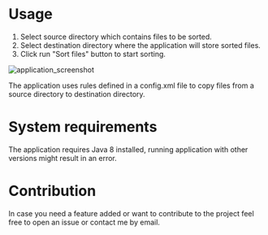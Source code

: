# Usage
1. Select source directory which contains files to be sorted.
2. Select destination directory where the application will store sorted files.
3. Click run "Sort files" button to start sorting.

![application_screenshot](https://raw.githubusercontent.com/nkg5/FileSorter/master/docs/screenshot.png)

The application uses rules defined in a config.xml file to copy files from a source directory to destination directory.

# System requirements
The application requires Java 8 installed, running application with other versions might result in an error.

# Contribution
In case you need a feature added or want to contribute to the project feel free to open an issue or contact me by email. 
